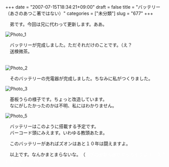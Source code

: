 +++
date = "2007-07-15T18:34:21+09:00"
draft = false
title = "バッテリー（あさのあつこ著ではない）"
categories = ["未分類"]
slug = "677"
+++

<p>　弟です。今回は兄に代わって更新します。ああ。</p>

<p><img title="Photo_1" alt="Photo_1" src="/images/robolog/photos/uncategorized/photo_1.jpg" border="0" />&nbsp; </p>

<p>　バッテリーが完成しました。ただそれだけのことです。（え？<br />　送検微茶。<br />　</p>

<p><img title="Photo_2" alt="Photo_2" src="/images/robolog/photos/uncategorized/photo_2.jpg" border="0" /> </p>

<p>　そのバッテリーの充電器が完成しました。ちなみに私がつくりました。</p>

<p><img title="Photo_3" alt="Photo_3" src="/images/robolog/photos/uncategorized/photo_3.jpg" border="0" /> </p>

<p>　基板うらの様子です。ちょっと改造しています。<br />　なにがしたかったのかは不明、私にはわかりません。</p>

<p><img title="Photo_5" alt="Photo_5" src="/images/robolog/photos/uncategorized/photo_5.jpg" border="0" /> </p>

<p>　バッテリーはこのように搭載する予定です。<br />　バーコード頭にみえます。いわゆる教頭あたま。</p>

<p>　このバッテリーがあればズオンはあと１０年は闘えますよ。</p>

<p>　以上です。なんかまとまらないな。　（<span style="color: #ffffff;">つぎの更新も弟がやっちゃうよ！　え？　だめですか・・・</span></p>

<p>　</p>


